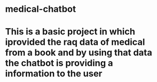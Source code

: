 # medical-chatbot
# This is a basic project in which iprovided the raq data of medical from a book and by using that data the chatbot is providing a information to the user
